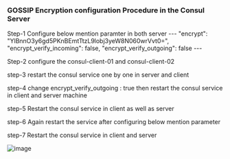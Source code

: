 <h3>GOSSIP Encryption configuration Procedure in the Consul Server</h3> 

Step-1 Configure below mention paramter in  both server 
    ---
    "encrypt": "YlBnnO3y6gd5PKnBEmtTtzL9lobj3yeW8N060wrVvt0=",
    "encrypt_verify_incoming": false,
    "encrypt_verify_outgoing": false
    ---

Step-2 configure the consul-client-01 and consul-client-02 



step-3 restart the consul service one by one in server and client




step-4 change encrypt_verify_outgoing : true then restart the consul service in client and server machine 




step-5 Restart the consul service in client as well as server 



step-6 Again restart the service after configuring below mention parameter





step-7  Restart the consul service in client and server 






![image](https://user-images.githubusercontent.com/47826916/128641182-ebd21ce0-10b9-437f-891b-7a576cf70932.png)
